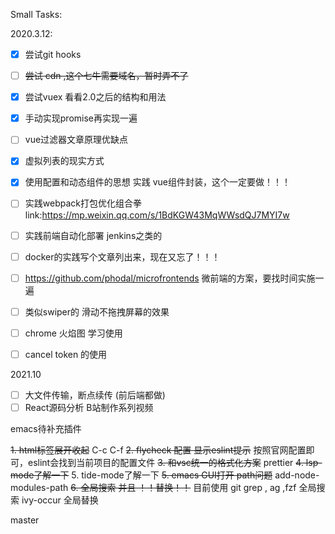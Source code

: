 Small Tasks:

2020.3.12:

- [x] 尝试git hooks

- [ ] ~~尝试 cdn ,这个七牛需要域名，暂时弄不了~~

- [x] 尝试vuex 看看2.0之后的结构和用法

- [x] 手动实现promise再实现一遍

- [ ] vue过滤器文章原理优缺点

- [x] 虚拟列表的现实方式

- [x] 使用配置和动态组件的思想 实践 vue组件封装，这个一定要做！！！

- [ ] 实践webpack打包优化组合拳 link:https://mp.weixin.qq.com/s/1BdKGW43MqWWsdQJ7MYI7w

- [ ] 实践前端自动化部署 jenkins之类的

- [ ] docker的实践写个文章列出来，现在又忘了！！！

- [ ] https://github.com/phodal/microfrontends  微前端的方案，要找时间实施一遍

- [ ] 类似swiper的 滑动不拖拽屏幕的效果

- [ ] chrome 火焰图 学习使用
- [ ] cancel token 的使用

2021.10

- [ ] 大文件传输，断点续传 (前后端都做)
- [ ] React源码分析 B站制作系列视频

emacs待补充插件

~~1. html标签展开收起~~ C-c C-f
~~2. flycheck 配置 显示eslint提示~~ 按照官网配置即可，eslint会找到当前项目的配置文件
~~3. 和vsc统一的格式化方案~~ prettier
~~4. lsp-mode了解一下~~ 
5. tide-mode了解一下
~~5. emacs GUI打开 path问题~~ add-node-modules-path
~~6. 全局搜索 并且 ！！替换！！~~ 目前使用 git grep , ag ,fzf 全局搜索 
	ivy-occur 全局替换

master
